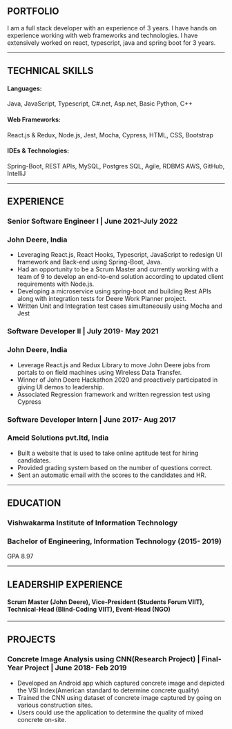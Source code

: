 ## PORTFOLIO

I am a full stack developer with an experience of 3 years. I have hands on experience working with web frameworks and technologies. I have extensively worked on react, typescript, java and spring boot for 3 years.

---

## TECHNICAL SKILLS

#### Languages: 
Java, JavaScript, Typescript, C#.net, Asp.net, Basic Python, C++
#### Web Frameworks: 
React.js & Redux, Node.js, Jest, Mocha, Cypress, HTML, CSS, Bootstrap
#### IDEs & Technologies: 
Spring-Boot, REST APIs, MySQL, Postgres SQL, Agile, RDBMS AWS, GitHub, IntelliJ

---

## EXPERIENCE

### **Senior Software Engineer I |  June 2021-July 2022** 
### John Deere, India  
- Leveraging React.js, React Hooks, Typescript, JavaScript to redesign UI framework and Back-end using Spring-Boot, Java.
- Had an opportunity to be a Scrum Master and currently working with a team of 9 to develop an end-to-end solution according to updated client requirements with Node.js. 
- Developing a microservice using spring-boot and building Rest APIs along with integration tests for Deere Work Planner project.
- Written Unit and Integration test cases simultaneously using Mocha and Jest

### **Software Developer II | July 2019- May 2021**
### John Deere, India
- Leverage React.js and Redux Library to move John Deere jobs from portals to on field machines using Wireless Data Transfer.
- Winner of John Deere Hackathon 2020 and proactively participated in giving UI demos to leadership.
- Associated Regression framework and written regression test using Cypress

### **Software Developer Intern | June 2017- Aug 2017**
### Amcid Solutions pvt.ltd, India
- Built a website that is used to take online aptitude test for hiring candidates.
- Provided grading system based on the number of questions correct.
- Sent an automatic email with the scores to the candidates and HR.

---

## EDUCATION

### **Vishwakarma Institute of Information Technology**
### Bachelor of Engineering, Information Technology (2015- 2019)
GPA 8.97

---

## LEADERSHIP EXPERIENCE
#### Scrum Master (John Deere), Vice-President (Students Forum VIIT), Technical-Head (Blind-Coding VIIT), Event-Head (NGO)

---

## PROJECTS

### **Concrete Image Analysis using CNN(Research Project) | Final-Year Project | June 2018- Feb 2019**
- Developed an Android app which captured concrete image and depicted the VSI Index(American standard to determine concrete quality)
- Trained the CNN using dataset of concrete image captured by going on various construction sites.
- Users could use the application to determine the quality of mixed concrete on-site.

